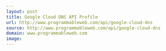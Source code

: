```yaml
---
layout: post
title: Google Cloud DNS API Profile
url: http://www.programmableweb.com/api/google-cloud-dns
source: http://www.programmableweb.com/api/google-cloud-dns
domain: www.programmableweb.com
image: 
---
```


